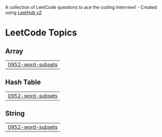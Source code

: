 A collection of LeetCode questions to ace the coding interview! - Created using [LeetHub v2](https://github.com/arunbhardwaj/LeetHub-2.0)
<!---LeetCode Topics Start-->
# LeetCode Topics
## Array
|  |
| ------- |
| [0952-word-subsets](https://github.com/Shashank164/DSA/tree/master/0952-word-subsets) |
## Hash Table
|  |
| ------- |
| [0952-word-subsets](https://github.com/Shashank164/DSA/tree/master/0952-word-subsets) |
## String
|  |
| ------- |
| [0952-word-subsets](https://github.com/Shashank164/DSA/tree/master/0952-word-subsets) |
<!---LeetCode Topics End-->